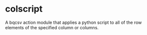 # colscript
A bqcsv action module that applies a python script to all of the row elements of the specified column or columns. 
